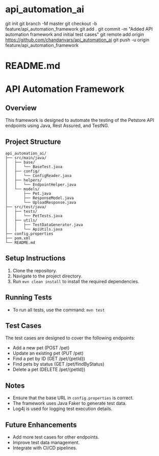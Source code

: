 # api_automation_ai
git init
git branch -M master
git checkout -b feature/api_automation_framework
git add .
git commit -m "Added API automation framework and initial test cases"
git remote add origin https://github.com/chandanvars/api_automation_ai
git push -u origin feature/api_automation_framework

# README.md

# API Automation Framework

## Overview
This framework is designed to automate the testing of the Petstore API endpoints using Java, Rest Assured, and TestNG.

## Project Structure
```
api_automation_ai/
├── src/main/java/
│   ├── base/
│   │   └── BaseTest.java
│   ├── config/
│   │   └── ConfigReader.java
│   ├── helpers/
│   │   └── EndpointHelper.java
│   └── models/
│       ├── Pet.java
│       ├── ResponseModel.java
│       └── UploadResponse.java
├── src/test/java/
│   ├── tests/
│   │   └── PetTests.java
│   ├── utils/
│   │   ├── TestDataGenerator.java
│   │   └── ApiUtils.java
├── config.properties
├── pom.xml
└── README.md
```

## Setup Instructions
1. Clone the repository.
2. Navigate to the project directory.
3. Run `mvn clean install` to install the required dependencies.

## Running Tests
- To run all tests, use the command: `mvn test`

## Test Cases
The test cases are designed to cover the following endpoints:
- Add a new pet (POST /pet)
- Update an existing pet (PUT /pet)
- Find a pet by ID (GET /pet/{petId})
- Find pets by status (GET /pet/findByStatus)
- Delete a pet (DELETE /pet/{petId})

## Notes
- Ensure that the base URL in `config.properties` is correct.
- The framework uses Java Faker to generate test data.
- Log4j is used for logging test execution details.

## Future Enhancements
- Add more test cases for other endpoints.
- Improve test data management.
- Integrate with CI/CD pipelines.
